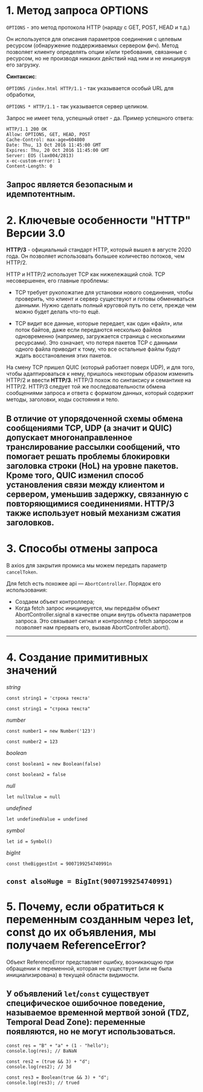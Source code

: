 # 1. Метод запроса OPTIONS

`OPTIONS` - это метод протокола HTTP (наряду с GET, POST, HEAD и т.д.)

Он используется для описания параметров соединения с целевым ресурсом (обнаружение поддерживаемых сервером фич). Метод позволяет клиенту определять опции и/или требования, связанные с ресурсом, но не производя никаких действий над ним и не инициируя его загрузку.

**Синтаксис**:

`OPTIONS /index.html HTTP/1.1` - так указывается особый URL для обработки,

`OPTIONS * HTTP/1.1` - так указывается сервер целиком.


Запрос не имеет тела, успешный ответ - да. Пример успешного ответа:

```
HTTP/1.1 200 OK
Allow: OPTIONS, GET, HEAD, POST
Cache-Control: max-age=604800
Date: Thu, 13 Oct 2016 11:45:00 GMT
Expires: Thu, 20 Oct 2016 11:45:00 GMT
Server: EOS (lax004/2813)
x-ec-custom-error: 1
Content-Length: 0
```

Запрос является **безопасным** и **идемпотентным**.
---

# 2. Ключевые особенности "HTTP" Версии 3.0

**HTTP/3** - официальный стандарт HTTP, который вышел в августе 2020 года. Он позволяет использовать большее количество потоков, чем HTTP/2.

HTTP и HTTP/2 использует TCP как нижележащий слой. TCP несовершенен, его главные проблемы:

- TCP требует рукопожатие для установки нового соединения, чтобы проверить, что клиент и сервер существуют и готовы обмениваться данными. Нужно сделать полный круговой путь по сети, прежде чем можно будет делать что-то ещё.

- TCP видит все данные, которые передает, как один «файл», или поток байтов, даже если передаются несколько файлов одновременно (например, загружается страница с несколькими ресурсами). Это означает, что потеря пакетов TCP с данными одного файла приводит к тому, что все остальные файлы будут ждать восстановления этих пакетов.

На смену TCP пришел QUIC (который работает поверх UDP), и для того, чтобы адаптироваться к нему, пришлось некоторым образом изменить HTTP/2 и ввести **HTTP/3**. HTTP/3 похож по синтаксису и семантике на HTTP/2. HTTP/3 следует той же последовательности обмена сообщениями запроса и ответа с форматом данных, который содержит методы, заголовки, коды состояния и тело.

В отличие от упорядоченной схемы обмена сообщениями TCP, UDP (а значит и QUIC) допускает многонаправленное транслирование рассылки сообщений, что помогает решать проблемы блокировки заголовка строки (HoL) на уровне пакетов. Кроме того, QUIC изменил способ установления связи между клиентом и сервером, уменьшив задержку, связанную с повторяющимися соединениями. HTTP/3 также использует новый механизм сжатия заголовков.
---

# 3. Способы отмены запроса

В axios для закрытия промиса мы можем передать параметр `cancelToken`.

Для fetch есть похожее api — `AbortController`. Порядок его использования:

- Создаем объект контроллера;
- Когда fetch запрос инициируется, мы передаём объект AbortController.signal в качестве опции внутрь объекта параметров запроса. Это связывает сигнал и контроллер с fetch запросом и позволяет нам прервать его, вызвав AbortController.abort().
---

# 4. Создание примитивных значений

*string*

`const string1 = 'строка текста'`

`const string1 = "строка текста"`

*number*

`const number1 = new Number('123')`

`const number2 = 123`

*boolean*

`const boolean1 = new Boolean(false)`

`const boolean2 = false`

*null*

`let nullValue = null`

*undefined*

`let undefinedValue = undefined`

*symbol*

`let id = Symbol()`

*bigInt*

`const theBiggestInt = 9007199254740991n`

`const alsoHuge = BigInt(9007199254740991)`
---
# 5. Почему, если обратиться к переменным созданным через let, const до их объявления, мы получаем ReferenceError? 

Объект ReferenceError представляет ошибку, возникающую при обращении к переменной, которая не существует (или не была инициализирована) в текущей области видимости.

У объявлений `let`/`const` существует специфическое ошибочное поведение, называемое **временной мертвой зоной** (TDZ, Temporal Dead Zone): переменные появляются, но не могут использоваться. 
---

```
const res = "B" + "a" + (1 - "hello");
console.log(res); // BaNaN

const res2 = (true && 3) + "d";
console.log(res2); // 3d

const res3 = Boolean(true && 3) + "d";
console.log(res3); // trued
```
